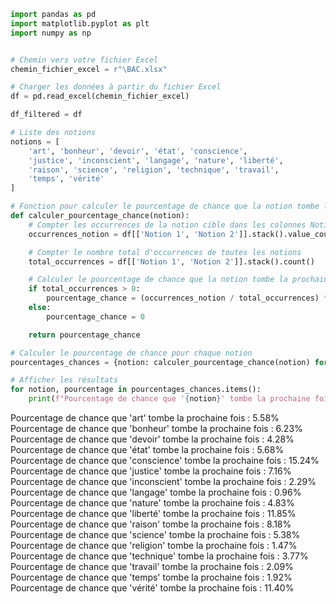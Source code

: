 ```python
import pandas as pd
import matplotlib.pyplot as plt
import numpy as np


# Chemin vers votre fichier Excel
chemin_fichier_excel = r"\BAC.xlsx"

# Charger les données à partir du fichier Excel
df = pd.read_excel(chemin_fichier_excel)

df_filtered = df

# Liste des notions
notions = [
    'art', 'bonheur', 'devoir', 'état', 'conscience',
    'justice', 'inconscient', 'langage', 'nature', 'liberté',
    'raison', 'science', 'religion', 'technique', 'travail',
    'temps', 'vérité'
]

# Fonction pour calculer le pourcentage de chance que la notion tombe la prochaine fois
def calculer_pourcentage_chance(notion):
    # Compter les occurrences de la notion cible dans les colonnes Notion 1 et Notion 2
    occurrences_notion = df[['Notion 1', 'Notion 2']].stack().value_counts().get(notion, 0)

    # Compter le nombre total d'occurrences de toutes les notions
    total_occurrences = df[['Notion 1', 'Notion 2']].stack().count()

    # Calculer le pourcentage de chance que la notion tombe la prochaine fois
    if total_occurrences > 0:
        pourcentage_chance = (occurrences_notion / total_occurrences) * 100
    else:
        pourcentage_chance = 0

    return pourcentage_chance

# Calculer le pourcentage de chance pour chaque notion
pourcentages_chances = {notion: calculer_pourcentage_chance(notion) for notion in notions}

# Afficher les résultats
for notion, pourcentage in pourcentages_chances.items():
    print(f"Pourcentage de chance que '{notion}' tombe la prochaine fois : {pourcentage:.2f}%")
```

Pourcentage de chance que 'art' tombe la prochaine fois : 5.58%
Pourcentage de chance que 'bonheur' tombe la prochaine fois : 6.23%
Pourcentage de chance que 'devoir' tombe la prochaine fois : 4.28%
Pourcentage de chance que 'état' tombe la prochaine fois : 5.68%
Pourcentage de chance que 'conscience' tombe la prochaine fois : 15.24%
Pourcentage de chance que 'justice' tombe la prochaine fois : 7.16%
Pourcentage de chance que 'inconscient' tombe la prochaine fois : 2.29%
Pourcentage de chance que 'langage' tombe la prochaine fois : 0.96%
Pourcentage de chance que 'nature' tombe la prochaine fois : 4.83%
Pourcentage de chance que 'liberté' tombe la prochaine fois : 11.85%
Pourcentage de chance que 'raison' tombe la prochaine fois : 8.18%
Pourcentage de chance que 'science' tombe la prochaine fois : 5.38%
Pourcentage de chance que 'religion' tombe la prochaine fois : 1.47%
Pourcentage de chance que 'technique' tombe la prochaine fois : 3.77%
Pourcentage de chance que 'travail' tombe la prochaine fois : 2.09%
Pourcentage de chance que 'temps' tombe la prochaine fois : 1.92%
Pourcentage de chance que 'vérité' tombe la prochaine fois : 11.40%